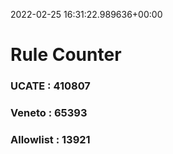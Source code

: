 2022-02-25 16:31:22.989636+00:00
# Rule Counter 
 ### UCATE : 410807

 ### Veneto : 65393

 ### Allowlist : 13921